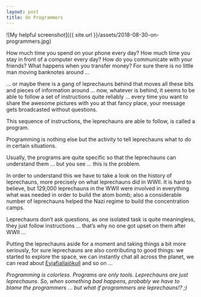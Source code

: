 ```yaml
--- 
layout: post
title: On Programmers
---
```


![My helpful screenshot]({{ site.url }}/assets/2018-08-30-on-programmers.jpg)

How much time you spend on your phone every day? How much time you stay in front of a computer every day? How do you 
communicate with your friends? What happens when you transfer money? For sure there is no little man moving banknotes 
around … 

… or maybe there is a gang of leprechauns behind that moves all these bits and pieces of information around … now, 
whatever is behind, it seems to be able to follow a set of instructions quite reliably … every time you want to share 
the awesome pictures with you at that fancy place, your message gets broadcasted without questions.

This sequence of instructions, the leprechauns are able to follow, is called a program. 

Programming is nothing else but the activity to tell leprechauns what to do in certain situations.

Usually, the programs are quite specific so that the leprechauns can understand them … but you see … this is the problem. 

In order to understand this we have to take a look on the history of leprechauns, more precisely on what leprechauns 
did in WWII. It is hard to believe, but 129,000 leprechauns in the WWII were involved in everything what was needed 
in order to build the atom bomb; also a considerable number of leprechauns helped the Nazi regime to build the 
concentration camps. 

Leprechauns don’t ask questions, as one isolated task is quite meaningless, they just follow instructions … that’s why 
no one got upset on them after WWII … 

Putting the leprechauns aside for a moment and taking things a bit more seriously, for sure leprechauns are also 
contributing to good things: we started to explore the space, we can instantly chat all across the planet, we can 
read about [Eyjafjallajökull](https://en.wikipedia.org/wiki/Eyjafjallaj%C3%B6kull) and so on … 

_Programming is colorless. Programs are only tools. Leprechauns are just leprechauns. So, when something bad happens, 
probably we have to blame the programmers … but what if programmers are leprechauns!? ;)_
